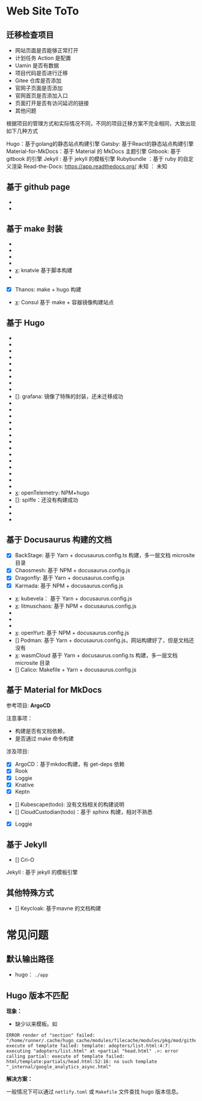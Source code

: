 # Web Site ToTo

## 迁移检查项目

- 网站页面是否能够正常打开
- 计划任务 Action 是配置
- Uamin 是否有数据
- 项目代码是否进行迁移
- Gitee 仓库是否添加
- 官网子页面是否添加
- 官网首页是否添加入口
- 页面打开是否有访问延迟的链接
- 其他问题


根据项目的管理方式和实际情况不同，不同的项目迁移方案不完全相同，大致出现如下几种方式

Hugo：基于golang的静态站点构建引擎
Gatsby: 基于React的静态站点构建引擎
Material-for-MkDocs：基于 Material 的 MkDocs 主题引擎
Gitbook: 基于 gitbook 的引擎
Jekyll : 基于 jekyll 的模板引擎
Rubybundle ：基于 ruby 的自定义渲染
Read-the-Docs: https://app.readthedocs.org/
未知 ： 未知




## 基于 github page

- [x]: kubevirt
- [x]: rook


## 基于 make 封装

- [x]: buildpacks
- [x]: cloud-custodian
- [x]: coressplane:,基于netlify_build脚本构建的文档
- [x]: keptn
- [x]: knatvie 基于脚本构建
- [x]: kubeedge
- [x] Thanos: make + hugo 构建
- [x]: Consul 基于 make + 容器镜像构建站点


## 基于 Hugo 

- [x]: cloudevents
- [x]: containerd
- [x]: coredns
- [x]: cni
- [x]: dapr
- [x]: emissary-ingress
- [x]: etcd
- [x]: falco
- [x]: fluxcd
- []: grafana: 镜像了特殊的封装，还未迁移成功
- [x]: grpc
- [x]: harbor
- [x]: helm
- [x]: in-toto
- [x]: istio
- [x]: jaeger
- [x]: keda
- [x]: kubeflow：文档在多层子目录中
- [x]: kubernetes
- [x]: kyverno
- [x]: letsencrypt
- [x]: linkerd
- [x]: longhorn
- [x]: notary
- [x]: openTelemetry: NPM+hugo
- []: spiffe：还没有构建成功
- [x]: tikv
- [x]: vitess
- [x]: volcano



## 基于 Docusaurus 构建的文档

- [x] BackStage: 基于 Yarn + docusaurus.config.ts 构建，多一层文档 microsite 目录
- [x] Chaosmesh: 基于 NPM + docusaurus.config.js
- [x] Dragonfly:  基于 Yarn + docusaurus.config.js
- [x] Karmada: 基于 NPM + docusaurus.config.js
- [x]: kubevela： 基于 Yarn + docusaurus.config.js
- [x]: litmuschaos: 基于 NPM + docusaurus.config.js
- [x]: openCost
- [x]: OpenFeature
- [x]: OpenKruise
- [x]: openYurt: 基于 NPM + docusaurus.config.js
- [] Podman:  基于 Yarn + docusaurus.config.js，网站构建好了，但是文档还没有
- [x]: wasmCloud 基于 Yarn + docusaurus.config.ts 构建，多一层文档 microsite 目录
- [] Calico: Makefile + Yarn + docusaurus.config.js


## 基于 Material for MkDocs

参考项目:  **ArgoCD**

注意事项：
- 构建是否有文档依赖，
- 是否通过 make 命令构建

涉及项目:
- [x] ArgoCD：基于mkdoc构建，有 get-deps 依赖
- [x] Rook
- [x] Loggie
- [x] Knative
- [x] Keptn
- [] Kubescape(todo): 没有文档相关的构建说明
- [] CloudCustodian(todo)：基于 sphinx 构建，相对不熟悉
- [x] Loggie


## 基于 Jekyll

- [] Cri-O


Jekyll : 基于 jekyll 的模板引擎

## 其他特殊方式

- [] Keycloak: 基于mavne 的文档构建

# 常见问题

## 默认输出路径

- hugo： `./app`



## Hugo 版本不匹配

**现象：**

- 缺少以来模板。如

```
ERROR render of "section" failed: "/home/runner/.cache/hugo_cache/modules/filecache/modules/pkg/mod/github.com/google/docsy@v0.6.0/layouts/_default/baseof.html:4:7": execute of template failed: template: adopters/list.html:4:7: executing "adopters/list.html" at <partial "head.html" .>: error calling partial: execute of template failed: html/template:partials/head.html:52:16: no such template "_internal/google_analytics_async.html"
```

**解决方案：**

一般情况下可以通过 `netlify.toml` 或 `Makefile` 文件查找 hugo 版本信息。

